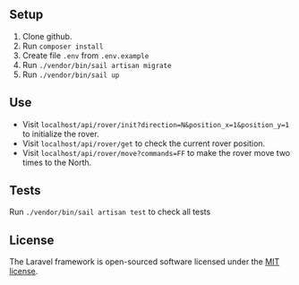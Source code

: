 ## Setup

1. Clone github.
2. Run `composer install`
3. Create file `.env` from `.env.example`
4. Run `./vendor/bin/sail artisan migrate`
5. Run `./vendor/bin/sail up`

## Use

- Visit `localhost/api/rover/init?direction=N&position_x=1&position_y=1` to initialize the rover.
- Visit `localhost/api/rover/get` to check the current rover position.
- Visit `localhost/api/rover/move?commands=FF` to make the rover move two times to the North.

## Tests

Run `./vendor/bin/sail artisan test` to check all tests 


## License

The Laravel framework is open-sourced software licensed under the [MIT license](https://opensource.org/licenses/MIT).
